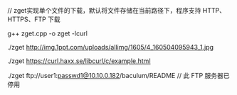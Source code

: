 // zget实现单个文件的下载，默认将文件存储在当前路径下，程序支持 HTTP、HTTPS、FTP 下载

g++ zget.cpp -o zget -lcurl

./zget http://img.1ppt.com/uploads/allimg/1605/4_160504095943_1.jpg

./zget https://curl.haxx.se/libcurl/c/example.html

./zget ftp://user1:passwd1@10.10.0.182/baculum/README   // 此 FTP 服务器已停用
